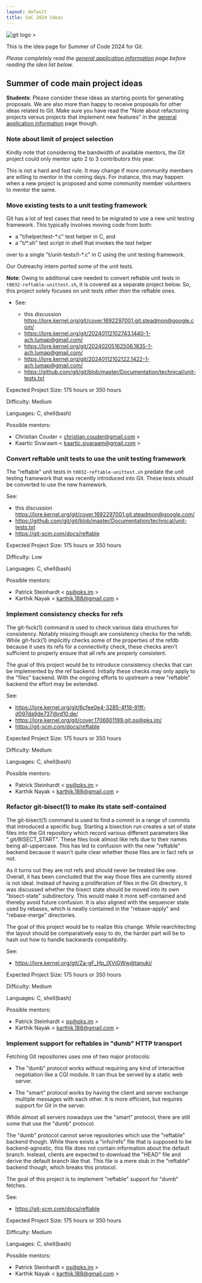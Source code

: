 ```yaml
---
layout: default
title: SoC 2024 Ideas
---
```


![git logo >](https://git-scm.com/images/logos/downloads/Git-Logo-2Color.svg)

This is the idea page for Summer of Code 2024 for Git.

*Please completely read the [general application information](https://git.github.io/General-Application-Information)
page before reading the idea list below.*

## Summer of code main project ideas

**Students**: Please consider these ideas as starting points for
generating proposals. We are also more than happy to receive proposals
for other ideas related to Git. Make sure you have read the "Note
about refactoring projects versus projects that implement new
features" in the [general application information](https://git.github.io/General-Application-Information)
page though.

### Note about limit of project selection

Kindly note that considering the bandwidth of available mentors, the
Git project could only mentor upto 2 to 3 contributors this year.

This is not a hard and fast rule. It may change if more community members are
willing to mentor in the coming days. For instance, this may happen when
a new project is proposed and some community member volunteers to mentor
the same.

### Move existing tests to a unit testing framework

Git has a lot of test cases that need to be migrated to use a new unit
testing framework. This typically involves moving code from both:

  - a "t/helper/test-*.c" test helper in C, and
  - a "t/*.sh" test script in shell that invokes the test helper

over to a single "t/unit-tests/t-*.c" in C using the unit testing
framework.

Our Outreachy intern ported some of the unit tests.

**Note**: Owing to additional care needed to convert
reftable unit tests in `t0032-reftable-unittest.sh`,
it is covered as a separate project below.
So, this project solely focuses on unit tests _other than_
the reftable ones.

- See:

  - this discussion <https://lore.kernel.org/git/cover.1692297001.git.steadmon@google.com/>
  - <https://lore.kernel.org/git/20240112102743.1440-1-ach.lumap@gmail.com/>
  - <https://lore.kernel.org/git/20240205162506.1835-1-ach.lumap@gmail.com/>
  - <https://lore.kernel.org/git/20240112102122.1422-1-ach.lumap@gmail.com/>
  - <https://github.com/git/git/blob/master/Documentation/technical/unit-tests.txt>

Expected Project Size: 175 hours or 350 hours

Difficulty: Medium

Languages: C, shell(bash)

Possible mentors:
* Christian Couder < <christian.couder@gmail.com> >
* Kaartic Sivaraam < <kaartic.sivaraam@gmail.com> >

### Convert reftable unit tests to use the unit testing framework

The "reftable" unit tests in `t0032-reftable-unittest.sh`
predate the unit testing framework that was recently
introduced into Git. These tests should be converted to use
the new framework.

See:

  - this discussion <https://lore.kernel.org/git/cover.1692297001.git.steadmon@google.com/>
  - <https://github.com/git/git/blob/master/Documentation/technical/unit-tests.txt>
  - <https://git-scm.com/docs/reftable>

Expected Project Size: 175 hours or 350 hours

Difficulty: Low

Languages: C, shell(bash)

Possible mentors:
* Patrick Steinhardt < <ps@pks.im> >
* Karthik Nayak < <karthik.188@gmail.com> >

### Implement consistency checks for refs

The git-fsck(1) command is used to check various data
structures for consistency. Notably missing though are
consistency checks for the refdb. While git-fsck(1)
implicitly checks some of the properties of the refdb
because it uses its refs for a connectivity check, these
checks aren't sufficient to properly ensure that all refs
are properly consistent.

The goal of this project would be to introduce consistency
checks that can be implemented by the ref backend. Initially
these checks may only apply to the "files" backend. With the
ongoing efforts to upstream a new "reftable" backend the
effort may be extended.

See:

  - <https://lore.kernel.org/git/6cfee0e4-3285-4f18-91ff-d097da9de737@rd10.de/>
  - <https://lore.kernel.org/git/cover.1706601199.git.ps@pks.im/>
  - <https://git-scm.com/docs/reftable>

Expected Project Size: 175 hours or 350 hours

Difficulty: Medium

Languages: C, shell(bash)

Possible mentors:
* Patrick Steinhardt < <ps@pks.im> >
* Karthik Nayak < <karthik.188@gmail.com> >

### Refactor git-bisect(1) to make its state self-contained

The git-bisect(1) command is used to find a commit in a
range of commits that introduced a specific bug. Starting a
bisection run creates a set of state files into the Git
repository which record various different parameters like
".git/BISECT_START". These files look almost like refs
due to their names being all-uppercase. This has led to
confusion with the new "reftable" backend because it wasn't
quite clear whether those files are in fact refs or not.

As it turns out they are not refs and should never be
treated like one. Overall, it has been concluded that the
way those files are currently stored is not ideal. Instead
of having a proliferation of files in the Git directory, it
was discussed whether the bisect state should be moved into
its own "bisect-state" subdirectory. This would make it more
self-contained and thereby avoid future confusion. It is
also aligned with the sequencer state used by rebases, which
is neatly contained in the "rebase-apply" and "rebase-merge"
directories.

The goal of this project would be to realize this change.
While rearchitecting the layout should be comparatively easy
to do, the harder part will be to hash out how to handle
backwards compatibility.

See:

  - <https://lore.kernel.org/git/Za-gF_Hp_lXViGWw@tanuki/>

Expected Project Size: 175 hours or 350 hours

Difficulty: Medium

Languages: C, shell(bash)

Possible mentors:
* Patrick Steinhardt < <ps@pks.im> >
* Karthik Nayak < <karthik.188@gmail.com> >

### Implement support for reftables in "dumb" HTTP transport

Fetching Git repositories uses one of two major protocols:

  - The "dumb" protocol works without requiring any kind of
    interactive negotiation like a CGI module. It can thus
    be served by a static web server.

  - The "smart" protocol works by having the client and
    server exchange multiple messages with each other. It is
    more efficient, but requires support for Git in the
    server.

While almost all servers nowadays use the "smart" protocol,
there are still some that use the "dumb" protocol.

The "dumb" protocol cannot serve repositories which use the
"reftable" backend though. While there exists a "info/refs"
file that is supposed to be backend-agnostic, this file does
not contain information about the default branch. Instead,
clients are expected to download the "HEAD" file and derive
the default branch like that. This file is a mere stub in
the "reftable" backend though, which breaks this protocol.

The goal of this project is to implement "reftable" support
for "dumb" fetches.

See:

  - <https://git-scm.com/docs/reftable>

Expected Project Size: 175 hours or 350 hours

Difficulty: Medium

Languages: C, shell(bash)

Possible mentors:
* Patrick Steinhardt < <ps@pks.im> >
* Karthik Nayak < <karthik.188@gmail.com> >
